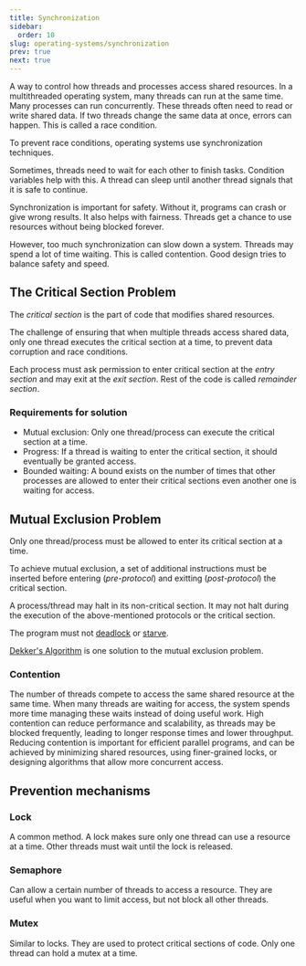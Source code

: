 ```yaml
---
title: Synchronization
sidebar:
  order: 10
slug: operating-systems/synchronization
prev: true
next: true
---
```


A way to control how threads and processes access shared resources. In a multithreaded operating system, many threads can run at the same time. Many processes can run concurrently. These threads often need to read or write shared data. If two threads change the same data at once, errors can happen. This is called a race condition.

To prevent race conditions, operating systems use synchronization techniques. 

Sometimes, threads need to wait for each other to finish tasks. Condition variables help with this. A thread can sleep until another thread signals that it is safe to continue.

Synchronization is important for safety. Without it, programs can crash or give wrong results. It also helps with fairness. Threads get a chance to use resources without being blocked forever.

However, too much synchronization can slow down a system. Threads may spend a lot of time waiting. This is called contention. Good design tries to balance safety and speed.

## The Critical Section Problem

The _critical section_ is the part of code that modifies shared resources.

The challenge of ensuring that when multiple threads access shared data, only one thread executes the critical section at a time, to prevent data corruption and race conditions.

Each process must ask permission to enter critical section at the _entry section_ and may exit at the _exit section_. Rest of the code is called _remainder section_.

### Requirements for solution

- Mutual exclusion: Only one thread/process can execute the critical section at a time.
- Progress: If a thread is waiting to enter the critical section, it should eventually be granted access.
- Bounded waiting: A bound exists on the number of times that other processes are allowed to enter their critical sections even another one is waiting for access.

## Mutual Exclusion Problem

Only one thread/process must be allowed to enter its critical section at a time.

To achieve mutual exclusion, a set of additional instructions must be inserted before entering (_pre-protocol_) and exitting (_post-protocol_) the critical section.

A process/thread may halt in its non-critical section. It may not halt during the execution of the above-mentioned protocols or the critical section.

The program must not [deadlock](https://s2.sahithyan.dev/program-construction/basics/concurrency/#deadlock) or [starve](https://s2.sahithyan.dev/program-construction/basics/concurrency/#thread-starvation).

[Dekker's Algorithm](/operating-systems/dekkers-algorithm) is one solution to the mutual exclusion problem.

### Contention

The number of threads compete to access the same shared resource at the same time. When many threads are waiting for access, the system spends more time managing these waits instead of doing useful work. High contention can reduce performance and scalability, as threads may be blocked frequently, leading to longer response times and lower throughput. Reducing contention is important for efficient parallel programs, and can be achieved by minimizing shared resources, using finer-grained locks, or designing algorithms that allow more concurrent access.

## Prevention mechanisms

### Lock

A common method. A lock makes sure only one thread can use a resource at a time. Other threads must wait until the lock is released.

### Semaphore

Can allow a certain number of threads to access a resource. They are useful when you want to limit access, but not block all other threads.

### Mutex

Similar to locks. They are used to protect critical sections of code. Only one thread can hold a mutex at a time.
